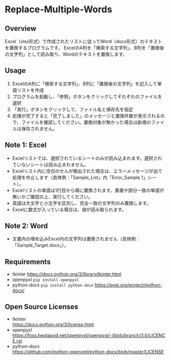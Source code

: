 # Replace-Multiple-Words
## Overview
Excel（xlsx形式）で作成されたリストに従ってWord（docx形式）のテキストを置換するプログラムです。
ExcelのA列を「検索する文字列」、B列を「置換後の文字列」として読み取り、Wordのテキストを置換します。

## Usage
1. ExcelのA列に「検索する文字列」、B列に「置換後の文字列」を記入して単語リストを作成
2. プログラムを起動し、「参照」ボタンをクリックしてそれぞれのファイルを選択
3. 「実行」ボタンをクリックして、ファイル名と保存先を指定
4. 処理が完了すると「完了しました」のメッセージと置換件数が表示されるので、ファイルを確認してください。置換対象が無かった場合は新規のファイルは保存されません。

## Note 1: Excel
* Excelリストでは、選択されているシートのみが読み込まれます。選択されていないシートは読み込まれません。
* Excelリスト内に空白のセルが検出された場合は、エラーメッセージが出て処理を中止します（具体例：「Sample_List」内「Error_Sample 1」シート）。
* Excelリストの単語は1行目から順に置換されます。重複や部分一致の単語が無いかご確認の上、実行してください。
* 英語は大文字と小文字を区別し、完全一致の文字列のみ置換します。
* Excelに数式が入っている場合は、値が読み取られます。

## Note 2: Word
* 文書内の埋め込みExcel内の文字列は置換されません（具体例：「Sample_Target.docx」）。

## Requirements
* tkinter
https://docs.python.org/3/library/tkinter.html
* openpyxl
`pip install openpyxl`
* python-docx
`pip install python-docx`
https://pypi.org/project/python-docx/

## Open Source Licenses
* tkinter  
https://docs.python.org/3/license.html
* openpyxl  
https://foss.heptapod.net/openpyxl/openpyxl/-/blob/branch/3.0/LICENCE.rst
* python-docx  
https://github.com/python-openxml/python-docx/blob/master/LICENSE
